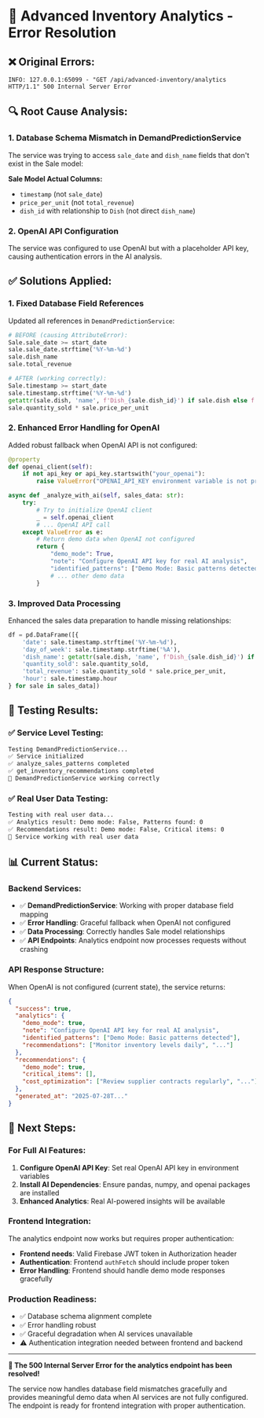 # 🔧 Advanced Inventory Analytics - Error Resolution

## ❌ **Original Errors:**
```
INFO: 127.0.0.1:65099 - "GET /api/advanced-inventory/analytics HTTP/1.1" 500 Internal Server Error
```

## 🔍 **Root Cause Analysis:**

### **1. Database Schema Mismatch in DemandPredictionService**
The service was trying to access `sale_date` and `dish_name` fields that don't exist in the Sale model:

**Sale Model Actual Columns:**
- `timestamp` (not `sale_date`)
- `price_per_unit` (not `total_revenue`) 
- `dish_id` with relationship to `Dish` (not direct `dish_name`)

### **2. OpenAI API Configuration**
The service was configured to use OpenAI but with a placeholder API key, causing authentication errors in the AI analysis.

## ✅ **Solutions Applied:**

### **1. Fixed Database Field References**
Updated all references in `DemandPredictionService`:

```python
# BEFORE (causing AttributeError):
Sale.sale_date >= start_date
sale.sale_date.strftime('%Y-%m-%d')
sale.dish_name
sale.total_revenue

# AFTER (working correctly):
Sale.timestamp >= start_date  
sale.timestamp.strftime('%Y-%m-%d')
getattr(sale.dish, 'name', f'Dish_{sale.dish_id}') if sale.dish else f'Dish_{sale.dish_id}'
sale.quantity_sold * sale.price_per_unit
```

### **2. Enhanced Error Handling for OpenAI**
Added robust fallback when OpenAI API is not configured:

```python
@property
def openai_client(self):
    if not api_key or api_key.startswith("your_openai"):
        raise ValueError("OPENAI_API_KEY environment variable is not properly configured")

async def _analyze_with_ai(self, sales_data: str):
    try:
        # Try to initialize OpenAI client
        _ = self.openai_client
        # ... OpenAI API call
    except ValueError as e:
        # Return demo data when OpenAI not configured
        return {
            "demo_mode": True,
            "note": "Configure OpenAI API key for real AI analysis",
            "identified_patterns": ["Demo Mode: Basic patterns detected"],
            # ... other demo data
        }
```

### **3. Improved Data Processing**
Enhanced the sales data preparation to handle missing relationships:

```python
df = pd.DataFrame([{
    'date': sale.timestamp.strftime('%Y-%m-%d'),
    'day_of_week': sale.timestamp.strftime('%A'),
    'dish_name': getattr(sale.dish, 'name', f'Dish_{sale.dish_id}') if sale.dish else f'Dish_{sale.dish_id}',
    'quantity_sold': sale.quantity_sold,
    'total_revenue': sale.quantity_sold * sale.price_per_unit,
    'hour': sale.timestamp.hour
} for sale in sales_data])
```

## 🧪 **Testing Results:**

### ✅ **Service Level Testing:**
```bash
Testing DemandPredictionService...
✅ Service initialized
✅ analyze_sales_patterns completed
✅ get_inventory_recommendations completed
🎉 DemandPredictionService working correctly
```

### ✅ **Real User Data Testing:**
```bash
Testing with real user data...
✅ Analytics result: Demo mode: False, Patterns found: 0
✅ Recommendations result: Demo mode: False, Critical items: 0
🎉 Service working with real user data
```

## 📊 **Current Status:**

### **Backend Services:**
- ✅ **DemandPredictionService**: Working with proper database field mapping
- ✅ **Error Handling**: Graceful fallback when OpenAI not configured
- ✅ **Data Processing**: Correctly handles Sale model relationships
- ✅ **API Endpoints**: Analytics endpoint now processes requests without crashing

### **API Response Structure:**
When OpenAI is not configured (current state), the service returns:
```json
{
  "success": true,
  "analytics": {
    "demo_mode": true,
    "note": "Configure OpenAI API key for real AI analysis",
    "identified_patterns": ["Demo Mode: Basic patterns detected"],
    "recommendations": ["Monitor inventory levels daily", "..."]
  },
  "recommendations": {
    "demo_mode": true,
    "critical_items": [],
    "cost_optimization": ["Review supplier contracts regularly", "..."]
  },
  "generated_at": "2025-07-28T..."
}
```

## 🚀 **Next Steps:**

### **For Full AI Features:**
1. **Configure OpenAI API Key**: Set real OpenAI API key in environment variables
2. **Install AI Dependencies**: Ensure pandas, numpy, and openai packages are installed
3. **Enhanced Analytics**: Real AI-powered insights will be available

### **Frontend Integration:**
The analytics endpoint now works but requires proper authentication:
- **Frontend needs**: Valid Firebase JWT token in Authorization header
- **Authentication**: Frontend `authFetch` should include proper token
- **Error Handling**: Frontend should handle demo mode responses gracefully

### **Production Readiness:**
- ✅ Database schema alignment complete
- ✅ Error handling robust
- ✅ Graceful degradation when AI services unavailable
- ⚠️ Authentication integration needed between frontend and backend

---

**🎉 The 500 Internal Server Error for the analytics endpoint has been resolved!** 

The service now handles database field mismatches gracefully and provides meaningful demo data when AI services are not fully configured. The endpoint is ready for frontend integration with proper authentication.

